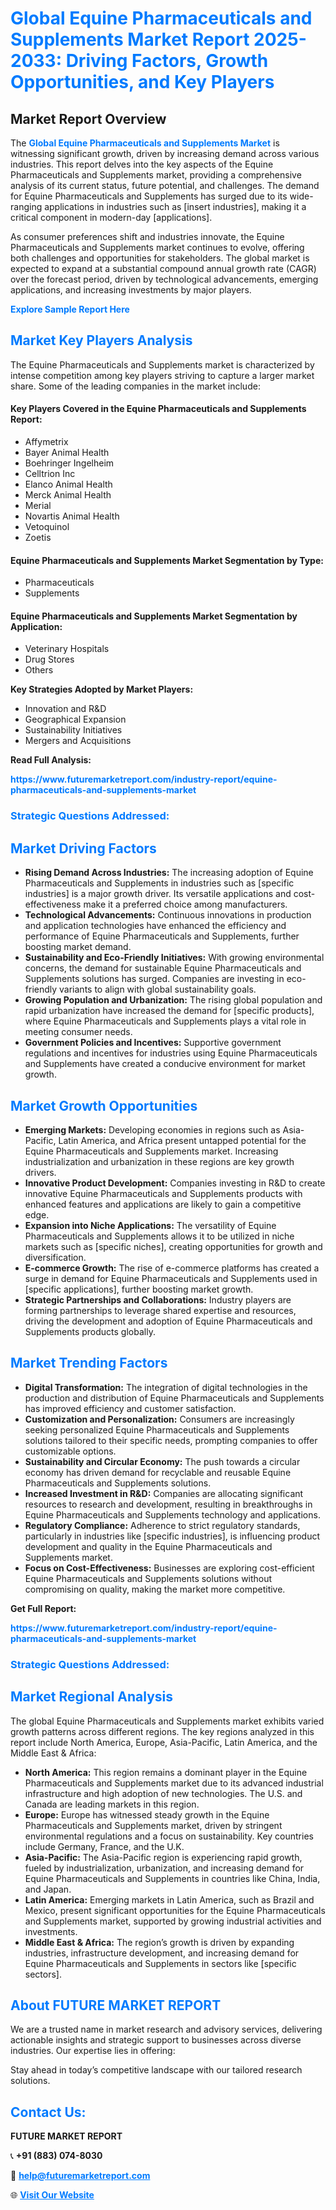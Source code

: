 <h1 style="color: #007BFF;">Global Equine Pharmaceuticals and Supplements Market Report 2025-2033: Driving Factors, Growth Opportunities, and Key Players</h1>

<section id="overview">
<h2>Market Report Overview</h2>
<p>The <a href="https://www.futuremarketreport.com/industry-report/equine-pharmaceuticals-and-supplements-market" style="color: #007BFF; text-decoration: none;"><strong>Global Equine Pharmaceuticals and Supplements Market</strong></a> is witnessing significant growth, driven by increasing demand across various industries. This report delves into the key aspects of the Equine Pharmaceuticals and Supplements market, providing a comprehensive analysis of its current status, future potential, and challenges. The demand for Equine Pharmaceuticals and Supplements has surged due to its wide-ranging applications in industries such as [insert industries], making it a critical component in modern-day [applications].</p>
<p>As consumer preferences shift and industries innovate, the Equine Pharmaceuticals and Supplements market continues to evolve, offering both challenges and opportunities for stakeholders. The global market is expected to expand at a substantial compound annual growth rate (CAGR) over the forecast period, driven by technological advancements, emerging applications, and increasing investments by major players.</p>
</section>

<section id="overview">
<p><a href="https://www.futuremarketreport.com/request-sample/reportId=103907" style="color: #007BFF; text-decoration: none;"><strong>Explore Sample Report Here</strong></a></p>
</section>

<section id="key-players">
<h2 style="color: #007BFF;">Market Key Players Analysis</h2>
<p>The Equine Pharmaceuticals and Supplements market is characterized by intense competition among key players striving to capture a larger market share. Some of the leading companies in the market include:</p>
<h4>Key Players Covered in the Equine Pharmaceuticals and Supplements Report:</h4>
<ul><li>Affymetrix</li><li>Bayer Animal Health</li><li>Boehringer Ingelheim</li><li>Celltrion Inc</li><li>Elanco Animal Health</li><li>Merck Animal Health</li><li>Merial</li><li>Novartis Animal Health</li><li>Vetoquinol</li><li>Zoetis</li></ul>
<h4>Equine Pharmaceuticals and Supplements Market Segmentation by Type:</h4>
<ul><li>Pharmaceuticals</li><li>Supplements</li></ul>

<h4>Equine Pharmaceuticals and Supplements Market Segmentation by Application:</h4>
<ul><li>Veterinary Hospitals</li><li>Drug Stores</li><li>Others</li></ul>
<p><strong>Key Strategies Adopted by Market Players:</strong></p>
<ul>
<li>Innovation and R&D</li>
<li>Geographical Expansion</li>
<li>Sustainability Initiatives</li>
<li>Mergers and Acquisitions</li>
</ul>
</section>

<section>
<p><strong>Read Full Analysis: </strong></p><a href="https://www.futuremarketreport.com/industry-report/equine-pharmaceuticals-and-supplements-market" style="color: #007BFF; text-decoration: none;"><strong>https://www.futuremarketreport.com/industry-report/equine-pharmaceuticals-and-supplements-market</strong></a>
<h3 style="color: #007BFF;">Strategic Questions Addressed:</h3>
</section>

<section id="driving-factors">
<h2 style="color: #007BFF;">Market Driving Factors</h2>
<ul>
<li><strong>Rising Demand Across Industries:</strong> The increasing adoption of Equine Pharmaceuticals and Supplements in industries such as [specific industries] is a major growth driver. Its versatile applications and cost-effectiveness make it a preferred choice among manufacturers.</li>
<li><strong>Technological Advancements:</strong> Continuous innovations in production and application technologies have enhanced the efficiency and performance of Equine Pharmaceuticals and Supplements, further boosting market demand.</li>
<li><strong>Sustainability and Eco-Friendly Initiatives:</strong> With growing environmental concerns, the demand for sustainable Equine Pharmaceuticals and Supplements solutions has surged. Companies are investing in eco-friendly variants to align with global sustainability goals.</li>
<li><strong>Growing Population and Urbanization:</strong> The rising global population and rapid urbanization have increased the demand for [specific products], where Equine Pharmaceuticals and Supplements plays a vital role in meeting consumer needs.</li>
<li><strong>Government Policies and Incentives:</strong> Supportive government regulations and incentives for industries using Equine Pharmaceuticals and Supplements have created a conducive environment for market growth.</li>
</ul>
</section>

<section id="growth-opportunities">
<h2 style="color: #007BFF;">Market Growth Opportunities</h2>
<ul>
<li><strong>Emerging Markets:</strong> Developing economies in regions such as Asia-Pacific, Latin America, and Africa present untapped potential for the Equine Pharmaceuticals and Supplements market. Increasing industrialization and urbanization in these regions are key growth drivers.</li>
<li><strong>Innovative Product Development:</strong> Companies investing in R&D to create innovative Equine Pharmaceuticals and Supplements products with enhanced features and applications are likely to gain a competitive edge.</li>
<li><strong>Expansion into Niche Applications:</strong> The versatility of Equine Pharmaceuticals and Supplements allows it to be utilized in niche markets such as [specific niches], creating opportunities for growth and diversification.</li>
<li><strong>E-commerce Growth:</strong> The rise of e-commerce platforms has created a surge in demand for Equine Pharmaceuticals and Supplements used in [specific applications], further boosting market growth.</li>
<li><strong>Strategic Partnerships and Collaborations:</strong> Industry players are forming partnerships to leverage shared expertise and resources, driving the development and adoption of Equine Pharmaceuticals and Supplements products globally.</li>
</ul>
</section>

<section id="trending-factors">
<h2 style="color: #007BFF;">Market Trending Factors</h2>
<ul>
<li><strong>Digital Transformation:</strong> The integration of digital technologies in the production and distribution of Equine Pharmaceuticals and Supplements has improved efficiency and customer satisfaction.</li>
<li><strong>Customization and Personalization:</strong> Consumers are increasingly seeking personalized Equine Pharmaceuticals and Supplements solutions tailored to their specific needs, prompting companies to offer customizable options.</li>
<li><strong>Sustainability and Circular Economy:</strong> The push towards a circular economy has driven demand for recyclable and reusable Equine Pharmaceuticals and Supplements solutions.</li>
<li><strong>Increased Investment in R&D:</strong> Companies are allocating significant resources to research and development, resulting in breakthroughs in Equine Pharmaceuticals and Supplements technology and applications.</li>
<li><strong>Regulatory Compliance:</strong> Adherence to strict regulatory standards, particularly in industries like [specific industries], is influencing product development and quality in the Equine Pharmaceuticals and Supplements market.</li>
<li><strong>Focus on Cost-Effectiveness:</strong> Businesses are exploring cost-efficient Equine Pharmaceuticals and Supplements solutions without compromising on quality, making the market more competitive.</li>
</ul>
</section>

<section>
<p><strong>Get Full Report: </strong></p><a href="https://www.futuremarketreport.com/industry-report/equine-pharmaceuticals-and-supplements-market" style="color: #007BFF; text-decoration: none;"><strong>https://www.futuremarketreport.com/industry-report/equine-pharmaceuticals-and-supplements-market</strong></a>
<h3 style="color: #007BFF;">Strategic Questions Addressed:</h3>
</section>


<section id="regional-analysis">
<h2 style="color: #007BFF;">Market Regional Analysis</h2>
<p>The global Equine Pharmaceuticals and Supplements market exhibits varied growth patterns across different regions. The key regions analyzed in this report include North America, Europe, Asia-Pacific, Latin America, and the Middle East & Africa:</p>
<ul>
<li><strong>North America:</strong> This region remains a dominant player in the Equine Pharmaceuticals and Supplements market due to its advanced industrial infrastructure and high adoption of new technologies. The U.S. and Canada are leading markets in this region.</li>
<li><strong>Europe:</strong> Europe has witnessed steady growth in the Equine Pharmaceuticals and Supplements market, driven by stringent environmental regulations and a focus on sustainability. Key countries include Germany, France, and the U.K.</li>
<li><strong>Asia-Pacific:</strong> The Asia-Pacific region is experiencing rapid growth, fueled by industrialization, urbanization, and increasing demand for Equine Pharmaceuticals and Supplements in countries like China, India, and Japan.</li>
<li><strong>Latin America:</strong> Emerging markets in Latin America, such as Brazil and Mexico, present significant opportunities for the Equine Pharmaceuticals and Supplements market, supported by growing industrial activities and investments.</li>
<li><strong>Middle East & Africa:</strong> The region’s growth is driven by expanding industries, infrastructure development, and increasing demand for Equine Pharmaceuticals and Supplements in sectors like [specific sectors].</li>
</ul>
</section>

<footer>
<h2 style="color: #007BFF;">About FUTURE MARKET REPORT</h2>
<p>We are a trusted name in market research and advisory services, delivering actionable insights and strategic support to businesses across diverse industries. Our expertise lies in offering:</p>

<p>Stay ahead in today’s competitive landscape with our tailored research solutions.</p>

<h2 style="color: #007BFF;">Contact Us:</h2>
<p><strong>FUTURE MARKET REPORT</strong></p>
<p>📞 <strong>+91 (883) 074-8030</strong></p>
<p>📧 <strong><a href="mailto:help@futuremarketreport.com" style="color: #007BFF;">help@futuremarketreport.com</a></strong></p>
<p>🌐 <strong><a href="https://www.futuremarketreport.com/" style="color: #007BFF;">Visit Our Website</a></strong></p>
</footer>